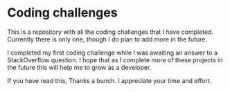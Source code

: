# Coding challenges

This is a repository with all the coding challenges that I have completed. Currently there is only one, though I do plan to add more in the future.

I completed my first coding challenge while I was awaiting an answer to a StackOverflow question. I hope that as I complete more of these projects in the future this will help me to grow as a developer.

If you have read this, Thanks a bunch. I appreciate your time and effort.
